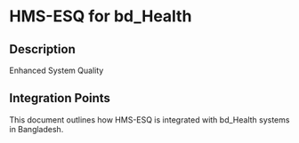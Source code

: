# HMS-ESQ for bd_Health

## Description

Enhanced System Quality

## Integration Points

This document outlines how HMS-ESQ is integrated with bd_Health systems in Bangladesh.
